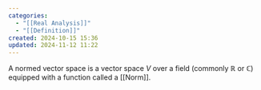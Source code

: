 ```yaml
---
categories:
  - "[[Real Analysis]]"
  - "[[Definition]]"
created: 2024-10-15 15:36
updated: 2024-11-12 11:22
---
```

A normed vector space is a vector space $V$ over a field (commonly $\mathbb{R}$ or $\mathbb{C}$) equipped with a function called a [[Norm]]. 